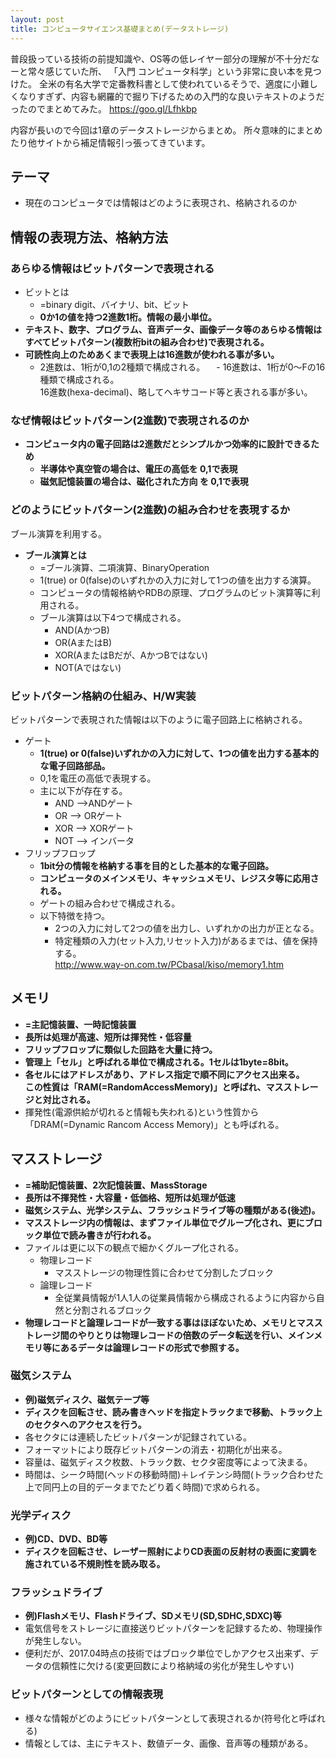 ```yaml
---
layout: post
title: コンピュータサイエンス基礎まとめ(データストレージ)
---
```

普段扱っている技術の前提知識や、OS等の低レイヤー部分の理解が不十分だなーと常々感じていた所、
「入門 コンピュータ科学」という非常に良い本を見つけた。
全米の有名大学で定番教科書として使われているそうで、適度に小難しくなりすぎず、内容も網羅的で掘り下げるための入門的な良いテキストのようだったのでまとめてみた。
https://goo.gl/Lfhkbp
<!-- more -->
内容が長いので今回は1章のデータストレージからまとめ。
所々意味的にまとめたり他サイトから補足情報引っ張ってきています。

## テーマ
- 現在のコンピュータでは情報はどのように表現され、格納されるのか

## 情報の表現方法、格納方法
### あらゆる情報はビットパターンで表現される
- ビットとは
  - =binary digit、バイナリ、bit、ビット
  - **0か1の値を持つ2進数1桁。情報の最小単位。**
- **テキスト、数字、プログラム、音声データ、画像データ等のあらゆる情報はすべてビットパターン(複数桁bitの組み合わせ)で表現される。**
- **可読性向上のためあくまで表現上は16進数が使われる事が多い。**
  - 2進数は、1桁が0,1の2種類で構成される。
　- 16進数は、1桁が0～Fの16種類で構成される。  
16進数(hexa-decimal)、略してヘキサコード等と表される事が多い。

### なぜ情報はビットパターン(2進数)で表現されるのか
- **コンピュータ内の電子回路は2進数だとシンプルかつ効率的に設計できるため**
  - **半導体や真空管の場合は、電圧の高低を 0,1で表現**
  - **磁気記憶装置の場合は、磁化された方向 を 0,1で表現**

### どのようにビットパターン(2進数)の組み合わせを表現するか
ブール演算を利用する。
- **ブール演算とは**
  - =ブール演算、二項演算、BinaryOperation
  - 1(true) or 0(false)のいずれかの入力に対して1つの値を出力する演算。
  - コンピュータの情報格納やRDBの原理、プログラムのビット演算等に利用される。
  - ブール演算は以下4つで構成される。
    - AND(AかつB)
    - OR(AまたはB)
    - XOR(AまたはBだが、AかつBではない)
    - NOT(Aではない)

### ビットパターン格納の仕組み、H/W実装
ビットパターンで表現された情報は以下のように電子回路上に格納される。
- ゲート
  - **1(true) or 0(false)いずれかの入力に対して、1つの値を出力する基本的な電子回路部品。**
  - 0,1を電圧の高低で表現する。
  - 主に以下が存在する。
    - AND -->ANDゲート
    - OR --> ORゲート
    - XOR --> XORゲート
    - NOT --> インバータ
- フリップフロップ
  - **1bit分の情報を格納する事を目的とした基本的な電子回路。**
  - **コンピュータのメインメモリ、キャッシュメモリ、レジスタ等に応用される。**
  - ゲートの組み合わせで構成される。
  - 以下特徴を持つ。
    - 2つの入力に対して2つの値を出力し、いずれかの出力が正となる。
    - 特定種類の入力(セット入力,リセット入力)があるまでは、値を保持する。  
http://www.way-on.com.tw/PCbasal/kiso/memory1.htm

## メモリ
- **=主記憶装置、一時記憶装置**
- **長所は処理が高速、短所は揮発性・低容量**
- **フリップフロップに類似した回路を大量に持つ。**
- **管理上「セル」と呼ばれる単位で構成される。1セルは1byte=8bit。**
- **各セルにはアドレスがあり、アドレス指定で順不同にアクセス出来る。  
この性質は「RAM(=RandomAccessMemory)」と呼ばれ、マスストレージと対比される。**
- 揮発性(電源供給が切れると情報も失われる)という性質から「DRAM(=Dynamic Rancom Access Memory)」とも呼ばれる。

## マスストレージ
- **=補助記憶装置、2次記憶装置、MassStorage**
- **長所は不揮発性・大容量・低価格、短所は処理が低速**
- **磁気システム、光学システム、フラッシュドライブ等の種類がある(後述)。**
- **マスストレージ内の情報は、まずファイル単位でグループ化され、更にブロック単位で読み書きが行われる。**
- ファイルは更に以下の観点で細かくグループ化される。  
  - 物理レコード
    - マスストレージの物理性質に合わせて分割したブロック
  - 論理レコード
    - 全従業員情報が1人1人の従業員情報から構成されるように内容から自然と分割されるブロック
- **物理レコードと論理レコードが一致する事はほぼないため、メモリとマスストレージ間のやりとりは物理レコードの倍数のデータ転送を行い、メインメモリ等にあるデータは論理レコードの形式で参照する。**

### 磁気システム
- **例)磁気ディスク、磁気テープ等**
- **ディスクを回転させ、読み書きヘッドを指定トラックまで移動、トラック上のセクタへのアクセスを行う。**
- 各セクタには連続したビットパターンが記録されている。
- フォーマットにより既存ビットパターンの消去・初期化が出来る。
- 容量は、磁気ディスク枚数、トラック数、セクタ密度等によって決まる。
- 時間は、シーク時間(ヘッドの移動時間)＋レイテンシ時間(トラック合わせた上で同円上の目的データまでたどり着く時間)で求められる。

### 光学ディスク
- **例)CD、DVD、BD等**
- **ディスクを回転させ、レーザー照射によりCD表面の反射材の表面に変調を施されている不規則性を読み取る。**

### フラッシュドライブ
- **例)Flashメモリ、Flashドライブ、SDメモリ(SD,SDHC,SDXC)等**
- 電気信号をストレージに直接送りビットパターンを記録するため、物理操作が発生しない。
- 便利だが、2017.04時点の技術ではブロック単位でしかアクセス出来ず、データの信頼性に欠ける(変更回数により格納域の劣化が発生しやすい)


### ビットパターンとしての情報表現
- 様々な情報がどのようにビットパターンとして表現されるか(符号化と呼ばれる)
- 情報としては、主にテキスト、数値データ、画像、音声等の種類がある。
